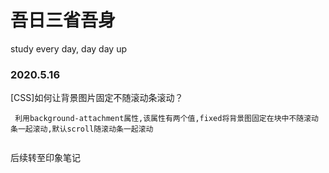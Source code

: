 # 吾日三省吾身
study every day, day day up

### 2020.5.16
[CSS]如何让背景图片固定不随滚动条滚动？
```
 利用background-attachment属性,该属性有两个值,fixed将背景图固定在块中不随滚动条一起滚动,默认scroll随滚动条一起滚动
 
```
后续转至印象笔记
